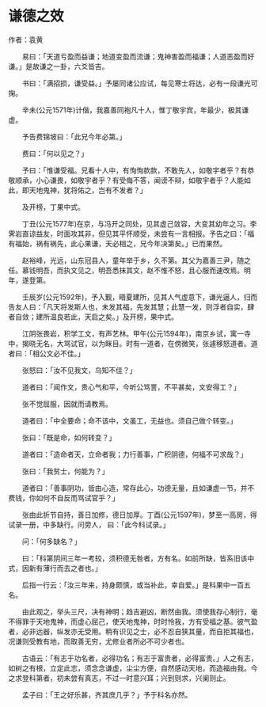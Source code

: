 # 谦德之效  
作者：袁黄

　　易曰：「天道亏盈而益谦；地道变盈而流谦；鬼神害盈而福谦；人道恶盈而好谦。」是故谦之一卦，六爻皆吉。

　　书曰：「满招损，谦受益。」予屡同诸公应试，每见寒士将达，必有一段谦光可掬。

　　辛未(公元1571年)计偕，我嘉善同袍凡十人，惟丁敬宇宾，年最少，极其谦虚。

　　予告费锦坡曰：「此兄今年必第。」

　　费曰：「何以见之？」

　　予曰：「惟谦受福。兄看十人中，有恂恂款款，不敢先人，如敬宇者乎？有恭敬顺承，小心谦畏，如敬宇者乎？有受侮不答，闻谤不辩，如敬宇者乎？人能如此，即天地鬼神，犹将佑之，岂有不发者？」

　　及开榜，丁果中式。

　　丁丑(公元1577年)在京，与冯开之同处，见其虚己敛容，大变其幼年之习。李霁岩直谅益友，时面攻其非，但见其平怀顺受，未尝有一言相报。予告之曰：「福有福始，祸有祸先，此心果谦，天必相之，兄今年决第矣。」已而果然。

　　赵裕峰，光远，山东冠县人，童年举于乡，久不第。其父为嘉善三尹，随之任。慕钱明吾，而执文见之，明吾悉抹其文，赵不惟不怒，且心服而速改焉。明年，遂登第。

　　壬辰岁(公元1592年)，予入觐，晤夏建所，见其人气虚意下，谦光逼人，归而告友人曰：「凡天将发斯人也，未发其福，先发其慧；此慧一发，则浮者自实，肆者自敛；建所温良若此，天启之矣。」及开榜，果中式。

　　江阴张畏岩，积学工文，有声艺林。甲午(公元1594年)，南京乡试，寓一寺中，揭晓无名，大骂试官，以为眯目。时有一道者，在傍微笑，张遽移怒道者。道者曰：「相公文必不佳。」

　　张怒曰：「汝不见我文，乌知不佳？」

　　道者曰：「闻作文，贵心气和平，今听公骂詈，不平甚矣，文安得工？」

　　张不觉屈服，因就而请教焉。

　　道者曰：「中全要命；命不该中，文虽工，无益也。须自己做个转变。」

　　张曰：「既是命，如何转变？」

　　道者曰：「造命者天，立命者我；力行善事，广积阴德，何福不可求哉？」

　　张曰：「我贫士，何能为？」

　　道者曰：「善事阴功，皆由心造，常存此心，功德无量，且如谦虚一节，并不费钱，你如何不自反而骂试官乎？」

　　张由此折节自持，善日加修，德日加厚。丁酉(公元1597年)，梦至一高房，得试录一册，中多缺行。问旁人， 曰：「此今科试录。」

　　问：「何多缺名？」

　　曰：「科第阴间三年一考较，须积德无咎者，方有名。如前所缺，皆系旧该中式，因新有薄行而去之者也。」

　　后指一行云：「汝三年来，持身颇慎，或当补此，幸自爱。」是科果中一百五名。

　　由此观之，举头三尺，决有神明；趋吉避凶，断然由我。须使我存心制行，毫不得罪于天地鬼神，而虚心屈己，使天地鬼神，时时怜我，方有受福之基。彼气盈者，必非远器，纵发亦无受用。稍有识见之士，必不忍自狭其量，而自拒其福也，况谦则受教有地，而取善无穷，尤修业者所必不可少者也。

　　古语云：「有志于功名者，必得功名；有志于富贵者，必得富贵。」人之有志，如树之有根，立定此志，须念念谦虚，尘尘方便，自然感动天地，而造福由我。今之求登科第者，初未尝有真志，不过一时意兴耳；兴到则求，兴阑则止。

　　孟子曰：「王之好乐甚，齐其庶几乎？」予于科名亦然。